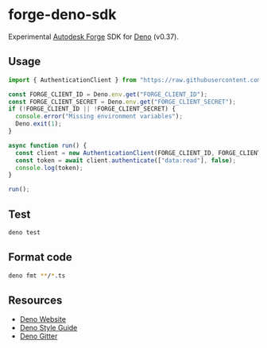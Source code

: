 # forge-deno-sdk

Experimental [Autodesk Forge](https://forge.autodesk.com) SDK for [Deno](https://deno.land) (v0.37).

## Usage

```typescript
import { AuthenticationClient } from "https://raw.githubusercontent.com/petrbroz/forge-deno-sdk/{VERSION}/mod.ts";

const FORGE_CLIENT_ID = Deno.env.get("FORGE_CLIENT_ID");
const FORGE_CLIENT_SECRET = Deno.env.get("FORGE_CLIENT_SECRET");
if (!FORGE_CLIENT_ID || !FORGE_CLIENT_SECRET) {
  console.error("Missing environment variables");
  Deno.exit(1);
}

async function run() {
  const client = new AuthenticationClient(FORGE_CLIENT_ID, FORGE_CLIENT_SECRET);
  const token = await client.authenticate(["data:read"], false);
  console.log(token);
}

run();
```

## Test

```bash
deno test
```

## Format code

```bash
deno fmt **/*.ts
```

## Resources

- [Deno Website](https://deno.land)
- [Deno Style Guide](https://deno.land/std/style_guide.md)
- [Deno Gitter](https://gitter.im/denolife/Lobby)